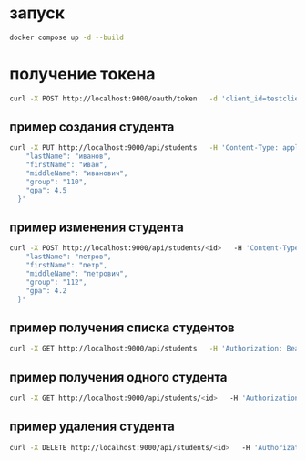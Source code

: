 # запуск
```bash
docker compose up -d --build
```

# получение токена
```bash
curl -X POST http://localhost:9000/oauth/token   -d 'client_id=testclient&client_secret=testsecret&username=user&password=pass'
```

## пример создания студента
```bash
curl -X PUT http://localhost:9000/api/students   -H 'Content-Type: application/json'   -H 'Authorization: Bearer <token>'   -d '{
    "lastName": "иванов",
    "firstName": "иван",
    "middleName": "иванович",
    "group": "110",
    "gpa": 4.5
  }'
```

## пример изменения студента
```bash
curl -X POST http://localhost:9000/api/students/<id>   -H 'Content-Type: application/json'   -H 'Authorization: Bearer <token>'   -d '{
    "lastName": "петров",
    "firstName": "петр",
    "middleName": "петрович",
    "group": "112",
    "gpa": 4.2
  }'
```

## пример получения списка студентов
```bash
curl -X GET http://localhost:9000/api/students   -H 'Authorization: Bearer <token>'
```

## пример получения одного студента
```bash
curl -X GET http://localhost:9000/api/students/<id>   -H 'Authorization: Bearer <token>'
```

## пример удаления студента
```bash
curl -X DELETE http://localhost:9000/api/students/<id>   -H 'Authorization: Bearer <token>'
```
